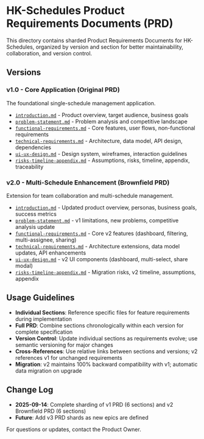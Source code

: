 # HK-Schedules Product Requirements Documents (PRD)

This directory contains sharded Product Requirements Documents for HK-Schedules, organized by version and section for better maintainability, collaboration, and version control.

## Versions

### v1.0 - Core Application (Original PRD)
The foundational single-schedule management application.

- [`introduction.md`](./v1/introduction.md) - Product overview, target audience, business goals
- [`problem-statement.md`](./v1/problem-statement.md) - Problem analysis and competitive landscape
- [`functional-requirements.md`](./v1/functional-requirements.md) - Core features, user flows, non-functional requirements
- [`technical-requirements.md`](./v1/technical-requirements.md) - Architecture, data model, API design, dependencies
- [`ui-ux-design.md`](./v1/ui-ux-design.md) - Design system, wireframes, interaction guidelines
- [`risks-timeline-appendix.md`](./v1/risks-timeline-appendix.md) - Assumptions, risks, timeline, appendix, traceability

### v2.0 - Multi-Schedule Enhancement (Brownfield PRD)
Extension for team collaboration and multi-schedule management.

- [`introduction.md`](./v2/introduction.md) - Updated product overview, personas, business goals, success metrics
- [`problem-statement.md`](./v2/problem-statement.md) - v1 limitations, new problems, competitive analysis update
- [`functional-requirements.md`](./v2/functional-requirements.md) - Core v2 features (dashboard, filtering, multi-assignee, sharing)
- [`technical-requirements.md`](./v2/technical-requirements.md) - Architecture extensions, data model updates, API enhancements
- [`ui-ux-design.md`](./v2/ui-ux-design.md) - v2 UI components (dashboard, multi-select, share modal)
- [`risks-timeline-appendix.md`](./v2/risks-timeline-appendix.md) - Migration risks, v2 timeline, assumptions, appendix

## Usage Guidelines

- **Individual Sections**: Reference specific files for feature requirements during implementation
- **Full PRD**: Combine sections chronologically within each version for complete specification
- **Version Control**: Update individual sections as requirements evolve; use semantic versioning for major changes
- **Cross-References**: Use relative links between sections and versions; v2 references v1 for unchanged requirements
- **Migration**: v2 maintains 100% backward compatibility with v1; automatic data migration on upgrade

## Change Log

- **2025-09-14**: Complete sharding of v1 PRD (6 sections) and v2 Brownfield PRD (6 sections)
- **Future**: Add v3 PRD shards as new epics are defined

For questions or updates, contact the Product Owner.
